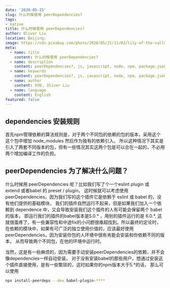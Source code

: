 ```yaml
---
date: '2020-05-25'
slug: 什么时候使用 peerDependencies?
tags:
- native
title: 什么时候使用 peerDependencies?
author: Oliver Liu
location: Beijing;
image: https://cdn.pixabay.com/photo/2020/05/21/11/03/lily-of-the-valley-5200245__340.jpg
meta:
  - name: title
    content: 什么时候使用 peerDependencies?
  - name: description
    content: peerDependencies?, js, javascript, node, npm, package.json
  - name: keywords
    content: peerDependencies?, js, javascript, node, npm, package.json
  - name: author
    content: 刘彤, Oliver Liu
  - name: language
    content: English
featured: false
---
```


## dependencies 安装规则
首先npm管理依赖的算法规则是，对于两个不同包的依赖的包的版本，采用这个这个包中增加 node_modules 然后作为独有的依赖引入。
所以这种情况下其实是引入了两套不同版本的包，但有一些情况其实这两个包是可以合在一起的，不必用两个增加编译工作的负担。

## peerDependencies 为了解决什么问题？

什么时候用 peerDependencies 呢？比如我们写了个一个eslint plugin 或 extend 或者babel 的 preset / plugin，
这时候就可以考虑使用peerDependencies，因为我们写的这个插件它是依赖于 eslint 或 babel 的，没有他们提供的基础模块，
我们的插件自然运行不起来，但是如果我们加入一个依赖到 dependence 中，又会导致安装我们这个插件的人有可能会保留两个 babel 的版本，
即运行我们的插件的babel版本是5.0.* ，用别的插件运行的是 6.0.*, 这就很蛋疼了，有一些兼容性和中途fix的小问题很难超找到。所以最终的定论时，
在依赖的模块中，如果有可广泛的独立使用价值的，应该最好使用 peerDependencies，因为安装你包的人环境中很有肯能会安装和你依赖不同的版本，
从而导致两个不同包，在他的环境中运行时。

当然，这是有一些麻烦的，因为需要手动安装peerDependencies的依赖，并不会像dependencies一样自动安装，
对于没有安装babel的那些用户，想通过安装这个插件直接使用，是有一些繁琐的，这时如果你的npm版本大于5.*的话，
那么可以使用 

```bash
npx install-peerdeps --dev babel-plugin-****
```

